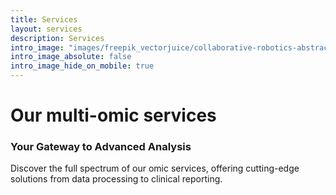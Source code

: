 ```yaml
---
title: Services
layout: services
description: Services
intro_image: "images/freepik_vectorjuice/collaborative-robotics-abstract-concept-illustration_335657-2115.jpg"
intro_image_absolute: false
intro_image_hide_on_mobile: true
---
```


<h1>Our multi-omic services</h1>

### Your Gateway to Advanced Analysis

Discover the full spectrum of our omic services, offering cutting-edge solutions from data processing to clinical reporting. 


